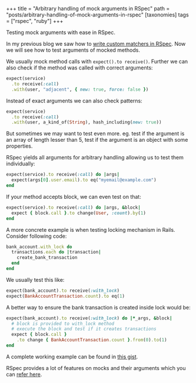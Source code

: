 +++
title = "Arbitrary handling of mock arguments in RSpec"
path = "posts/arbitrary-handling-of-mock-arguments-in-rspec"
[taxonomies]
tags = ["rspec", "ruby"]
+++

Testing mock arguments with ease in RSpec.

<!-- more -->

In my previous blog we saw how to [write custom matchers in RSpec][1]. Now we will see how to test arguments of mocked methods.

We usually mock method calls with `expect().to receive()`. Further we can also check if the method was called with correct arguments:

```ruby
expect(service)
  .to receive(:call)
  .with(user, "adjacent", { new: true, force: false })
```

Instead of exact arguments we can also check patterns:

```ruby
expect(service)
  .to receive(:call)
  .with(user, a_kind_of(String), hash_including(new: true))
```

But sometimes we may want to test even more. eg. test if the argument is an array of length lesser than 5, test if the argument is an object with some properties.

RSpec yields all arguments for arbitrary handling allowing us to test them individually:

```ruby
expect(service).to receive(:call) do |args|
  expect(args[0].user.email).to eq("myemail@example.com")
end
```

If your method accepts block, we can even test on that:

```ruby
expect(service).to receive(:call) do |args, &block|
  expect { block.call }.to change(User, :count).by(1)
end
```

A more concrete example is when testing locking mechanism in Rails. Consider following code:

```ruby
bank_account.with_lock do
  transactions.each do |transaction|
    create_bank_transaction
  end
end
```

We usually test this like:

```ruby
expect(bank_account).to receive(:with_lock)
expect(BankAccountTransaction.count).to eq(1)
```

A better way to ensure the bank transaction is created inside lock would be:

```ruby
expect(bank_account).to receive(:with_lock) do |*_args, &block|
  # block is provided to with_lock method
  # execute the block and test if it creates transactions
  expect { block.call }
    .to change { BankAccountTransaction.count }.from(0).to(1)
end
```

A complete working example can be found in [this gist][3].

RSpec provides a lot of features on mocks and their arguments which you can [refer here][2].

[1]: https://tejasbubane.github.io/posts/rspec-custom-matchers/
[2]: https://github.com/rspec/rspec/tree/main/rspec-mocks#readme
[3]: https://gist.github.com/tejasbubane/897712413c38fd57a3c516c6fae8e13f
